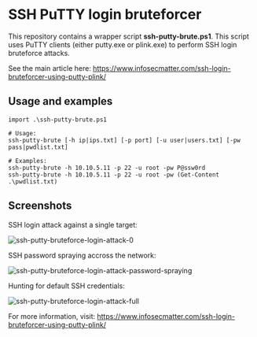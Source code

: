 # SSH PuTTY login bruteforcer

This repository contains a wrapper script **ssh-putty-brute.ps1**. This script uses PuTTY clients (either putty.exe or plink.exe) to perform SSH login bruteforce attacks.

See the main article here: https://www.infosecmatter.com/ssh-login-bruteforcer-using-putty-plink/

## Usage and examples

```
import .\ssh-putty-brute.ps1

# Usage:
ssh-putty-brute [-h ip|ips.txt] [-p port] [-u user|users.txt] [-pw pass|pwdlist.txt]

# Examples:
ssh-putty-brute -h 10.10.5.11 -p 22 -u root -pw P@ssw0rd
ssh-putty-brute -h 10.10.5.11 -p 22 -u root -pw (Get-Content .\pwdlist.txt)
```

## Screenshots

SSH login attack against a single target:

![ssh-putty-bruteforce-login-attack-0](https://user-images.githubusercontent.com/60963123/80275175-93e8c500-86f0-11ea-9838-346e68f404b5.png)

SSH password spraying accross the network:

![ssh-putty-bruteforce-login-attack-password-spraying](https://user-images.githubusercontent.com/60963123/80275055-e8d80b80-86ef-11ea-9ada-1fc84ce58f71.png)

Hunting for default SSH credentials:

![ssh-putty-bruteforce-login-attack-full](https://user-images.githubusercontent.com/60963123/80275192-af53d000-86f0-11ea-80bb-e52cdd490753.png)

For more information, visit: https://www.infosecmatter.com/ssh-login-bruteforcer-using-putty-plink/
